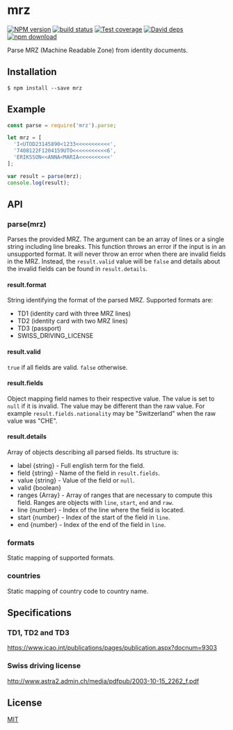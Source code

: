 # mrz

[![NPM version][npm-image]][npm-url]
[![build status][travis-image]][travis-url]
[![Test coverage][coveralls-image]][coveralls-url]
[![David deps][david-image]][david-url]
[![npm download][download-image]][download-url]

Parse MRZ (Machine Readable Zone) from identity documents.

## Installation

`$ npm install --save mrz`

## Example

```js
const parse = require('mrz').parse;

let mrz = [
  'I<UTOD23145890<1233<<<<<<<<<<<',
  '7408122F1204159UTO<<<<<<<<<<<6',
  'ERIKSSON<<ANNA<MARIA<<<<<<<<<<'
];

var result = parse(mrz);
console.log(result);
```

## API

### parse(mrz)

Parses the provided MRZ. The argument can be an array of lines or a single string
including line breaks. This function throws an error if the input is in an
unsupported format. It will never throw an error when there are invalid fields
in the MRZ. Instead, the `result.valid` value will be `false` and
details about the invalid fields can be found in `result.details`.

#### result.format

String identifying the format of the parsed MRZ. Supported formats are:

* TD1 (identity card with three MRZ lines)
* TD2 (identity card with two MRZ lines)
* TD3 (passport)
* SWISS_DRIVING_LICENSE

#### result.valid

`true` if all fields are valid. `false` otherwise.

#### result.fields

Object mapping field names to their respective value. The value is set to `null`
if it is invalid. The value may be different than the raw value. For example
`result.fields.nationality` may be "Switzerland" when the raw value was "CHE".

#### result.details

Array of objects describing all parsed fields. Its structure is:

* label {string} - Full english term for the field.
* field {string} - Name of the field in `result.fields`.
* value {string} - Value of the field or `null`.
* valid {boolean}
* ranges {Array} - Array of ranges that are necessary to compute this field.
  Ranges are objects with `line`, `start`, `end` and `raw`.
* line {number} - Index of the line where the field is located.
* start {number} - Index of the start of the field in `line`.
* end {number} - Index of the end of the field in `line`.

### formats

Static mapping of supported formats.

### countries

Static mapping of country code to country name.

## Specifications

### TD1, TD2 and TD3

https://www.icao.int/publications/pages/publication.aspx?docnum=9303

### Swiss driving license

http://www.astra2.admin.ch/media/pdfpub/2003-10-15_2262_f.pdf

## License

[MIT](./LICENSE)

[npm-image]: https://img.shields.io/npm/v/mrz.svg?style=flat-square
[npm-url]: https://npmjs.org/package/mrz
[travis-image]: https://img.shields.io/travis/cheminfo-js/mrz/master.svg?style=flat-square
[travis-url]: https://travis-ci.org/cheminfo-js/mrz
[coveralls-image]: https://img.shields.io/coveralls/cheminfo-js/mrz.svg?style=flat-square
[coveralls-url]: https://coveralls.io/github/cheminfo-js/mrz
[david-image]: https://img.shields.io/david/cheminfo-js/mrz.svg?style=flat-square
[david-url]: https://david-dm.org/cheminfo-js/mrz
[download-image]: https://img.shields.io/npm/dm/mrz.svg?style=flat-square
[download-url]: https://npmjs.org/package/mrz
